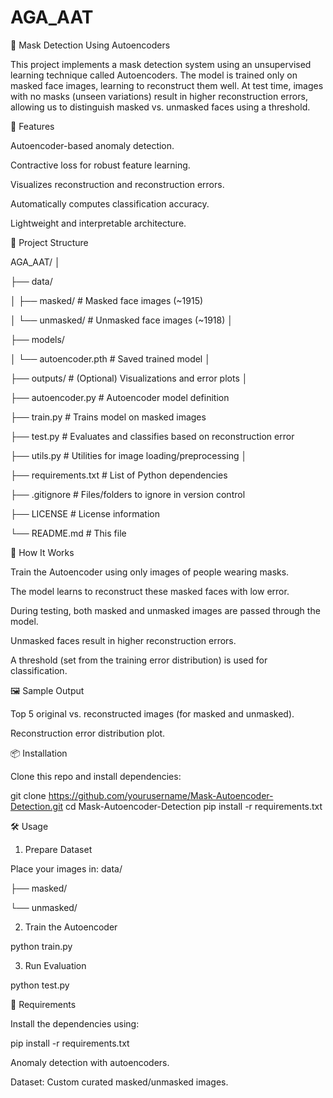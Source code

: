 # AGA_AAT

🧠 Mask Detection Using Autoencoders

This project implements a mask detection system using an unsupervised learning technique called Autoencoders. The model is trained only on masked face images, learning to reconstruct them well. At test time, images with no masks (unseen variations) result in higher reconstruction errors, allowing us to distinguish masked vs. unmasked faces using a threshold.

📌 Features

Autoencoder-based anomaly detection.

Contractive loss for robust feature learning.

Visualizes reconstruction and reconstruction errors.

Automatically computes classification accuracy.

Lightweight and interpretable architecture.

📁 Project Structure

AGA_AAT/
│

├── data/

│   ├── masked/          # Masked face images (~1915)

│   └── unmasked/        # Unmasked face images (~1918)
│

├── models/

│   └── autoencoder.pth  # Saved trained model
│

├── outputs/             # (Optional) Visualizations and error plots
│

├── autoencoder.py       # Autoencoder model definition

├── train.py             # Trains model on masked images

├── test.py              # Evaluates and classifies based on reconstruction error

├── utils.py             # Utilities for image loading/preprocessing
│

├── requirements.txt     # List of Python dependencies

├── .gitignore           # Files/folders to ignore in version control

├── LICENSE              # License information

└── README.md            # This file


🚀 How It Works

Train the Autoencoder using only images of people wearing masks.

The model learns to reconstruct these masked faces with low error.

During testing, both masked and unmasked images are passed through the model.

Unmasked faces result in higher reconstruction errors.

A threshold (set from the training error distribution) is used for classification.

🖼️ Sample Output

Top 5 original vs. reconstructed images (for masked and unmasked).

Reconstruction error distribution plot.

📦 Installation

Clone this repo and install dependencies:

git clone https://github.com/yourusername/Mask-Autoencoder-Detection.git
cd Mask-Autoencoder-Detection
pip install -r requirements.txt

🛠️ Usage

1. Prepare Dataset

Place your images in:
data/

├── masked/

└── unmasked/

2. Train the Autoencoder

python train.py

3. Run Evaluation

python test.py

🧩 Requirements

Install the dependencies using:

pip install -r requirements.txt

Anomaly detection with autoencoders.

Dataset: Custom curated masked/unmasked images.
